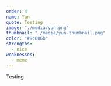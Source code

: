```yaml
---
order: 4
name: Yun
quote: Testing
image: "./media/yun.png"
thumbnail: "./media/yun-thumbnail.png"
color: "#9c606b"
strengths:
  - nice
weaknesses:
  - meme
---
```


Testing
